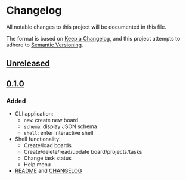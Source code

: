 # Changelog

All notable changes to this project will be documented in this file.

The format is based on [Keep a Changelog](https://keepachangelog.com/en/1.1.0/), and this project attempts to adhere to [Semantic Versioning](https://semver.org/spec/v2.0.0.html).

<!--
Types of changes:
    - Added
    - Changed
    - Deprecated
    - Removed
    - Fixed
    - Security
-->

## [Unreleased]

## [0.1.0]

### Added

- CLI application:
  - `new`: create new board
  - `schema`: display JSON schema
  - `shell`: enter interactive shell
- Shell functionality:
  - Create/load boards
  - Create/delete/read/update board/projects/tasks
  - Change task status
  - Help menu
- [README](README.md) and [CHANGELOG](#changelog)

[unreleased]: https://github.com/jeremander/daikanban/compare/v0.1.0...HEAD
[0.1.0]: https://github.com/jeremander/daikanban/releases/tag/v0.1.0
